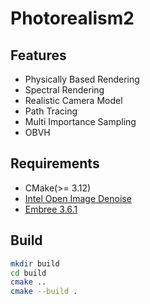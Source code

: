 # Photorealism2

## Features

* Physically Based Rendering
* Spectral Rendering
* Realistic Camera Model
* Path Tracing
* Multi Importance Sampling
* OBVH

## Requirements
* CMake(>= 3.12)
* [Intel Open Image Denoise](https://openimagedenoise.github.io/) 
* [Embree 3.6.1](https://www.embree.org/)

## Build

```zsh
mkdir build
cd build
cmake ..
cmake --build .
```
